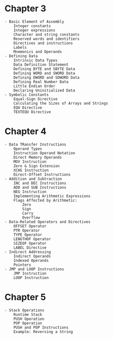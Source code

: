 # Chapter 3
    - Basic Element of Assembly
        Integer constants
        Integer expressions
        Character and string constants
        Reserved words and identifiers
        Directives and instructions
        Labels
        Mnemonics and Operands
    - Defining Data
        Intrinsic Data Types
        Data Definition Statement
        Defining BYTE and SBYTE Data
        Defining WORD and SWORD Data
        Defining DWORD and SDWORD Data
        Defining Real Number Data
        Little Endian Order
        Declaring Uninitialized Data
    - Symbolic Constants
        Equal-Sign Directive
        Calculating the Sizes of Arrays and Strings
        EQU Directive
        TEXTEQU Directive
    
# Chapter 4
    - Data TRansfer Instructions
        Operand Types
        Instruction Operand Notation
        Direct Memory Operands
        MOV Instruction
        Zero & Sign Extension
        XCHG Instruction
        Direct-Offset Instructions
    - Addition and Subtraction
        INC and DEC Instructions
        ADD and SUB Instructions
        NEG Instruction
        Implementing Arithmetic Expressions
        Flags Affected by Arithmetic:
            Zero
            Sign
            Carry
            Overflow
    - Data-Related Operators and Directives
        OFFSET Operator
        PTR Operator
        TYPE Operator
        LENGTHOF Operator
        SIZEOF Operator
        LABEL Directive
    - Indirect Addressing
        Indirect Operands
        Indexed Operands
        Pointers
    - JMP and LOOP Instructions
        JMP Instruction
        LOOP Instruction
        
# Chapter 5
    - Stack Operations
        Runtime Stack
        PUSH Operation
        POP Operation
        PUSH and POP Instructions
        Example: Reversing a String






 
